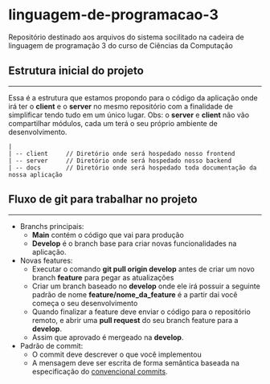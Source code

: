 # linguagem-de-programacao-3

Repositório destinado aos arquivos do sistema socilitado na cadeira de linguagem de programação 3 do curso de Ciências da Computação

## Estrutura inicial do projeto

---

Essa é a estrutura que estamos propondo para o código da aplicação onde irá ter o **client** e o **server** no mesmo repositório com a finalidade de simplificar tendo tudo em um único lugar. Obs: o **server** e **client** não vão compartilhar módulos, cada um terá o seu próprio ambiente de desenvolvimento.

```
|
| -- client     // Diretório onde será hospedado nosso frontend
| -- server     // Diretório onde será hospedado nosso backend
| -- docs       // Diretório onde será hospedado toda documentação da nossa aplicação
```

## Fluxo de git para trabalhar no projeto

---

- Branchs principais:
  - **Main** contém o código que vai para produção
  - **Develop** é o branch base para criar novas funcionalidades na aplicação.
- Novas features:
  - Executar o comando **git pull origin develop** antes de criar um novo branch **feature** para pegar as atualizações
  - Criar um branch baseado no **develop** onde ele irá possuir a seguinte padrão de nome **feature/nome_da_feature** é a partir dai você começa o seu desenvolvimento
  - Quando finalizar a feature deve enviar o código para o repositório remoto, e abrir uma **pull request** do seu branch feature para a **develop**.
  - Assim que aprovado é mergeado na **develop**.
- Padrão de commit:
  - O commit deve descrever o que você implementou
  - A mensagem deve ser escrita de forma semântica baseada na especificação do [convencional commits](https://www.conventionalcommits.org/en/v1.0.0/).
